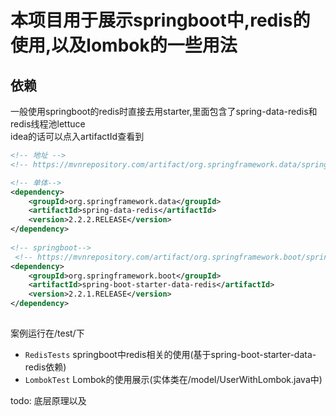 # 本项目用于展示springboot中,redis的使用,以及lombok的一些用法

## 依赖

一般使用springboot的redis时直接去用starter,里面包含了spring-data-redis和redis线程池lettuce  
idea的话可以点入artifactId查看到

```xml
<!-- 地址 -->
<!-- https://mvnrepository.com/artifact/org.springframework.data/spring-data-redis -->

<!-- 单体-->
<dependency>
    <groupId>org.springframework.data</groupId>
    <artifactId>spring-data-redis</artifactId>
    <version>2.2.2.RELEASE</version>
</dependency>
    
<!-- springboot-->
 <!-- https://mvnrepository.com/artifact/org.springframework.boot/spring-boot-starter-data-redis -->
<dependency>
    <groupId>org.springframework.boot</groupId>
    <artifactId>spring-boot-starter-data-redis</artifactId>
    <version>2.2.1.RELEASE</version>
</dependency>
```

## 

案例运行在/test/下
- `RedisTests` springboot中redis相关的使用(基于spring-boot-starter-data-redis依赖)
- `LombokTest` Lombok的使用展示(实体类在/model/UserWithLombok.java中)

todo: 底层原理以及


